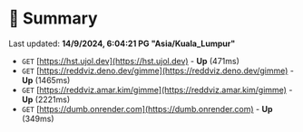 # 📖 Summary
Last updated: **14/9/2024, 6:04:21 PG "Asia/Kuala_Lumpur"**

- `GET` [https://hst.ujol.dev](https://hst.ujol.dev) - **Up** (471ms)
- `GET` [https://reddviz.deno.dev/gimme](https://reddviz.deno.dev/gimme) - **Up** (1465ms)
- `GET` [https://reddviz.amar.kim/gimme](https://reddviz.amar.kim/gimme) - **Up** (2221ms)
- `GET` [https://dumb.onrender.com](https://dumb.onrender.com) - **Up** (349ms)
